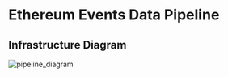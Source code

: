 # Ethereum Events Data Pipeline

## Infrastructure Diagram


![pipeline_diagram](https://user-images.githubusercontent.com/26481613/169774525-29bfb802-9de1-4536-ba73-f676660cd301.jpg)
